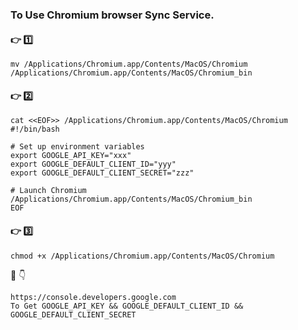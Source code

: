 ### To Use Chromium browser Sync Service.

#### :point_right: :one:
```
mv /Applications/Chromium.app/Contents/MacOS/Chromium /Applications/Chromium.app/Contents/MacOS/Chromium_bin
```

#### :point_right: :two:
```
cat <<EOF>> /Applications/Chromium.app/Contents/MacOS/Chromium
#!/bin/bash

# Set up environment variables
export GOOGLE_API_KEY="xxx"
export GOOGLE_DEFAULT_CLIENT_ID="yyy"
export GOOGLE_DEFAULT_CLIENT_SECRET="zzz"

# Launch Chromium
/Applications/Chromium.app/Contents/MacOS/Chromium_bin
EOF
```
#### :point_right: :three:
```
chmod +x /Applications/Chromium.app/Contents/MacOS/Chromium
```

:clap:
:point_down:

```
https://console.developers.google.com 
To Get GOOGLE_API_KEY && GOOGLE_DEFAULT_CLIENT_ID && GOOGLE_DEFAULT_CLIENT_SECRET
```
